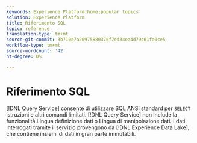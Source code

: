 ```yaml
---
keywords: Experience Platform;home;popular topics
solution: Experience Platform
title: Riferimento SQL
topic: reference
translation-type: tm+mt
source-git-commit: 3b710e7a20975880376f7e434ea4d79c01fa0ce5
workflow-type: tm+mt
source-wordcount: '42'
ht-degree: 0%

---
```



# Riferimento SQL

[!DNL Query Service] consente di utilizzare SQL ANSI standard per `SELECT` istruzioni e altri comandi limitati. [!DNL Query Service] non include la funzionalità Lingua definizione dati o Lingua di manipolazione dati. I dati interrogati tramite il servizio provengono da [!DNL Experience Data Lake], che contiene insiemi di dati in gran parte immutabili.
